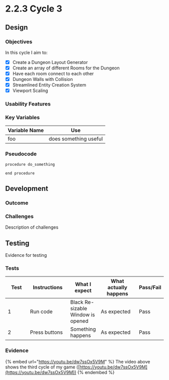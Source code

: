 # 2.2.3 Cycle 3

## Design

### Objectives

In this cycle I aim to:

* [x] Create a Dungeon Layout Generator
* [x] Create an array of different Rooms for the Dungeon
* [x] Have each room connect to each other
* [x] Dungeon Walls with Collision
* [x] Streamlined Entity Creation System
* [x] Viewport Scaling

### Usability Features

### Key Variables

| Variable Name | Use                   |
| ------------- | --------------------- |
| foo           | does something useful |

### Pseudocode

```
procedure do_something
    
end procedure
```

## Development

### Outcome

### Challenges

Description of challenges

## Testing

Evidence for testing

### Tests

<table><thead><tr><th width="90">Test</th><th width="141">Instructions</th><th>What I expect</th><th width="163">What actually happens</th><th>Pass/Fail</th></tr></thead><tbody><tr><td>1</td><td>Run code</td><td>Black Re-sizable Window is opened</td><td>As expected</td><td>Pass</td></tr><tr><td>2</td><td>Press buttons</td><td>Something happens</td><td>As expected</td><td>Pass</td></tr></tbody></table>

### Evidence



{% embed url="https://youtu.be/dw7ssOx5V9M" %}
The video above shows the third cycle of my game ([https://youtu.be/dw7ssOx5V9M](https://youtu.be/dw7ssOx5V9M))
{% endembed %}
